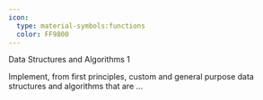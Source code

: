 ```yaml
---
icon:
  type: material-symbols:functions
  color: FF9800
---
```


Data Structures and Algorithms 1

Implement, from first principles, custom and general purpose data structures and algorithms that are ... 
